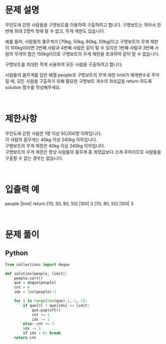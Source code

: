 # 문제 설명

무인도에 갇힌 사람들을 구명보트를 이용하여 구출하려고 합니다. 구명보트는 작아서 한 번에 최대 2명씩 밖에 탈 수 없고, 무게 제한도 있습니다.

예를 들어, 사람들의 몸무게가 [70kg, 50kg, 80kg, 50kg]이고 구명보트의 무게 제한이 100kg이라면 2번째 사람과 4번째 사람은 같이 탈 수 있지만 1번째 사람과 3번째 사람의 무게의 합은 150kg이므로 구명보트의 무게 제한을 초과하여 같이 탈 수 없습니다.

구명보트를 최대한 적게 사용하여 모든 사람을 구출하려고 합니다.

사람들의 몸무게를 담은 배열 people과 구명보트의 무게 제한 limit가 매개변수로 주어질 때, 모든 사람을 구출하기 위해 필요한 구명보트 개수의 최솟값을 return 하도록 solution 함수를 작성해주세요.

<br />

# 제한사항

무인도에 갇힌 사람은 1명 이상 50,000명 이하입니다. <br />
각 사람의 몸무게는 40kg 이상 240kg 이하입니다. <br />
구명보트의 무게 제한은 40kg 이상 240kg 이하입니다. <br />
구명보트의 무게 제한은 항상 사람들의 몸무게 중 최댓값보다 크게 주어지므로 사람들을 구출할 수 없는 경우는 없습니다.

<br />

# 입출력 예

people |limit| return
[70, 50, 80, 50] |100| 3
[70, 80, 50] |100| 3

<br />

# 문제 풀이

## Python

```py
from collections import deque

def solution(people, limit):
    people.sort()
    que = deque(people)
    cnt = 0
    idx = len(people)-1

    for i in range(len(que)-1,-1,-1):
        if que[0] + que[idx] <= limit:
            que.popleft()
            cnt += 1
            idx -= 1
        else: cnt += 1
        idx -= 1
        if idx < 0: break
    return cnt
```
